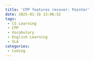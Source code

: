 ```yaml
---
title: 'CPP features recover: Pointer'
date: 2025-01-16 13:06:52
tags:
 - CS Learning
 - CPP
 - Vocabulary
 - English Learning
 - SLA
categories:
 - Coding
---
```

